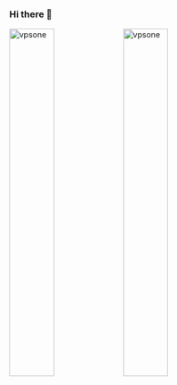 ### Hi there 👋

<!--
**vpsone/vpsone** is a ✨ _special_ ✨ repository because its `README.md` (this file) appears on your GitHub profile.

Here are some ideas to get you started:

- 🔭 I’m currently working on ...
- 🌱 I’m currently learning ...
- 👯 I’m looking to collaborate on ...
- 🤔 I’m looking for help with ...
- 💬 Ask me about ...
- 📫 How to reach me: ...
- 😄 Pronouns: ...
- ⚡ Fun fact: ...
-->



<p><img align="left" src="https://github-readme-stats.vercel.app/api?username=vpsone&show_icons=true&theme=tokyonight&locale=en" alt="vpsone" width="40%"/></p>
<p><img align="center" src="https://github-readme-streak-stats.herokuapp.com/?user=vpsone&theme=tokyonight" alt="vpsone" width="40%"/></p>


